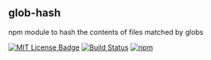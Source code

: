 ## glob-hash
npm module to hash the contents of files matched by globs

[![MIT License Badge](https://img.shields.io/badge/license-MIT-blue.svg)](https://github.com/roccivic/glob-hash/blob/master/LICENSE.txt)
[![Build Status](https://travis-ci.org/roccivic/glob-hash.svg?branch=master)](https://travis-ci.org/roccivic/glob-hash)
[![npm](https://img.shields.io/npm/v/glob-hash.svg)](https://www.npmjs.com/package/glob-hash)